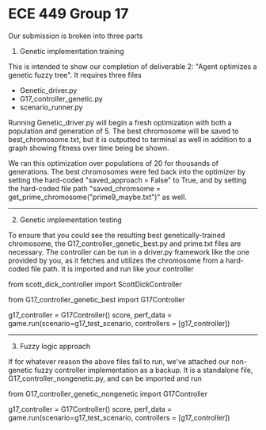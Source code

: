 # ECE 449 Group 17

Our submission is broken into three parts

1. Genetic implementation training

This is intended to show our completion of deliverable 2: "Agent optimizes a genetic fuzzy tree".
It requires three files
* Genetic_driver.py
* G17_controller_genetic.py
* scenario_runner.py

Running Genetic_driver.py will begin a fresh optimization with both a population and generation of 5. The best chromosome will be saved to best_chromosome.txt, but it is outputted to terminal as well in addition to a graph showing fitness over time being be shown.


We ran this optimization over populations of 20 for thousands of generations. The best chromosomes were fed back into the optimizer by setting the hard-coded "saved_approach = False" to True, and by setting the hard-coded file path "saved_chromsome = get_prime_chromosome("prime9_maybe.txt")" as well.


---
2. Genetic implementation testing

To ensure that you could see the resulting best genetically-trained chromosome, the G17_controller_genetic_best.py and prime.txt files are necessary. The controller can be run in a driver.py framework like the one provided by you, as it fetches and utilizes the chromosome from a hard-coded file path. It is imported and run like your controller


from scott_dick_controller import ScottDickController


from G17_controller_genetic_best import G17Controller

g17_controller = G17Controller()
score, perf_data = game.run(scenario=g17_test_scenario, controllers = [g17_controller])


---
3. Fuzzy logic approach

If for whatever reason the above files fail to run, we've attached our non-genetic fuzzy controller implementation as a backup. It is a standalone file, G17_controller_nongenetic.py, and can be imported and run


from G17_controller_genetic_nongenetic import G17Controller

g17_controller = G17Controller()
score, perf_data = game.run(scenario=g17_test_scenario, controllers = [g17_controller])






